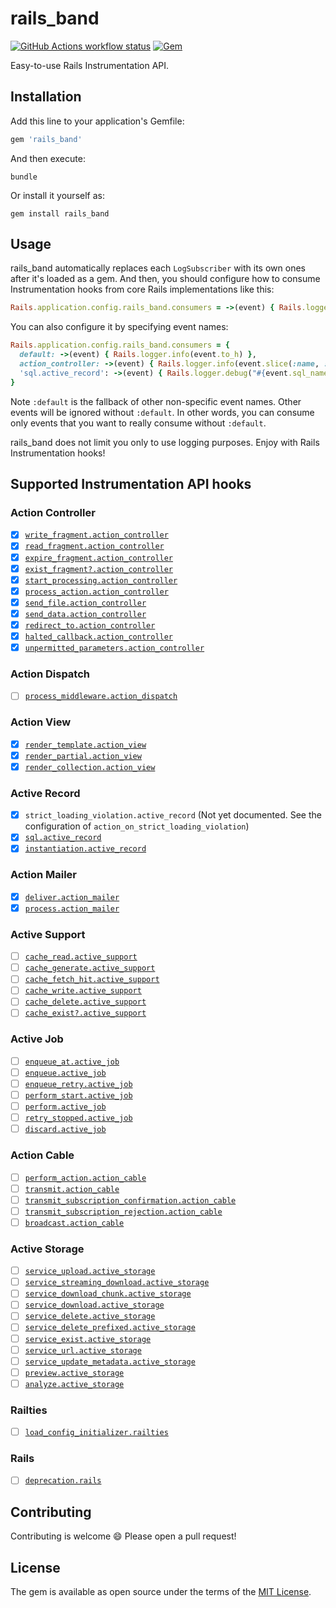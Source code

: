 # rails_band

<a href="https://github.com/yykamei/rails_band/actions/workflows/ci.yml"><img alt="GitHub Actions workflow status" src="https://github.com/yykamei/rails_band/actions/workflows/ci.yml/badge.svg"></a>
<a href="https://rubygems.org/gems/rails_band"><img alt="Gem" src="https://img.shields.io/gem/v/rails_band"></a>

Easy-to-use Rails Instrumentation API.

## Installation

Add this line to your application's Gemfile:

```ruby
gem 'rails_band'
```

And then execute:

```console
bundle
```

Or install it yourself as:
```console
gem install rails_band
```

## Usage

rails_band automatically replaces each `LogSubscriber` with its own ones after it's loaded as a gem.
And then, you should configure how to consume Instrumentation hooks from core Rails implementations like this:

```ruby
Rails.application.config.rails_band.consumers = ->(event) { Rails.logger.info(event.to_h) }
```

You can also configure it by specifying event names:

```ruby
Rails.application.config.rails_band.consumers = {
  default: ->(event) { Rails.logger.info(event.to_h) },
  action_controller: ->(event) { Rails.logger.info(event.slice(:name, :method, :path, :status, :controller, :action)) },
  'sql.active_record': ->(event) { Rails.logger.debug("#{event.sql_name}: #{event.sql}") },
}
```

Note `:default` is the fallback of other non-specific event names. Other events will be ignored without `:default`.
In other words, you can consume only events that you want to really consume without `:default`.

rails_band does not limit you only to use logging purposes. Enjoy with Rails Instrumentation hooks!

## Supported Instrumentation API hooks

### Action Controller

* [x] [`write_fragment.action_controller`](https://guides.rubyonrails.org/active_support_instrumentation.html#write-fragment-action-controller)
* [x] [`read_fragment.action_controller`](https://guides.rubyonrails.org/active_support_instrumentation.html#read-fragment-action-controller)
* [x] [`expire_fragment.action_controller`](https://guides.rubyonrails.org/active_support_instrumentation.html#expire-fragment-action-controller)
* [x] [`exist_fragment?.action_controller`](https://guides.rubyonrails.org/active_support_instrumentation.html#exist-fragment-questionmark-action-controller)
* [x] [`start_processing.action_controller`](https://guides.rubyonrails.org/active_support_instrumentation.html#start-processing-action-controller)
* [x] [`process_action.action_controller`](https://guides.rubyonrails.org/active_support_instrumentation.html#process-action-action-controller)
* [x] [`send_file.action_controller`](https://guides.rubyonrails.org/active_support_instrumentation.html#send-file-action-controller)
* [x] [`send_data.action_controller`](https://guides.rubyonrails.org/active_support_instrumentation.html#send-data-action-controller)
* [x] [`redirect_to.action_controller`](https://guides.rubyonrails.org/active_support_instrumentation.html#redirect-to-action-controller)
* [x] [`halted_callback.action_controller`](https://guides.rubyonrails.org/active_support_instrumentation.html#halted-callback-action-controller)
* [x] [`unpermitted_parameters.action_controller`](https://guides.rubyonrails.org/active_support_instrumentation.html#unpermitted-parameters-action-controller)

### Action Dispatch

* [ ] [`process_middleware.action_dispatch`](https://guides.rubyonrails.org/active_support_instrumentation.html#process-middleware-action-dispatch)

### Action View

* [x] [`render_template.action_view`](https://guides.rubyonrails.org/active_support_instrumentation.html#render-template-action-view)
* [x] [`render_partial.action_view`](https://guides.rubyonrails.org/active_support_instrumentation.html#render-partial-action-view)
* [x] [`render_collection.action_view`](https://guides.rubyonrails.org/active_support_instrumentation.html#render-collection-action-view)

### Active Record

* [x] `strict_loading_violation.active_record` (Not yet documented. See the configuration of `action_on_strict_loading_violation`)
* [x] [`sql.active_record`](https://guides.rubyonrails.org/active_support_instrumentation.html#sql-active-record)
* [x] [`instantiation.active_record`](https://guides.rubyonrails.org/active_support_instrumentation.html#instantiation-active-record)

### Action Mailer

* [x] [`deliver.action_mailer`](https://guides.rubyonrails.org/active_support_instrumentation.html#deliver-action-mailer)
* [x] [`process.action_mailer`](https://guides.rubyonrails.org/active_support_instrumentation.html#process-action-mailer)

### Active Support

* [ ] [`cache_read.active_support`](https://guides.rubyonrails.org/active_support_instrumentation.html#cache-read-active-support)
* [ ] [`cache_generate.active_support`](https://guides.rubyonrails.org/active_support_instrumentation.html#cache-generate-active-support)
* [ ] [`cache_fetch_hit.active_support`](https://guides.rubyonrails.org/active_support_instrumentation.html#cache-fetch-hit-active-support)
* [ ] [`cache_write.active_support`](https://guides.rubyonrails.org/active_support_instrumentation.html#cache-write-active-support)
* [ ] [`cache_delete.active_support`](https://guides.rubyonrails.org/active_support_instrumentation.html#cache-delete-active-support)
* [ ] [`cache_exist?.active_support`](https://guides.rubyonrails.org/active_support_instrumentation.html#cache-exist-questionmark-active-support)

### Active Job

* [ ] [`enqueue_at.active_job`](https://guides.rubyonrails.org/active_support_instrumentation.html#enqueue-at-active-job)
* [ ] [`enqueue.active_job`](https://guides.rubyonrails.org/active_support_instrumentation.html#enqueue-active-job)
* [ ] [`enqueue_retry.active_job`](https://guides.rubyonrails.org/active_support_instrumentation.html#enqueue-retry-active-job)
* [ ] [`perform_start.active_job`](https://guides.rubyonrails.org/active_support_instrumentation.html#perform-start-active-job)
* [ ] [`perform.active_job`](https://guides.rubyonrails.org/active_support_instrumentation.html#perform-active-job)
* [ ] [`retry_stopped.active_job`](https://guides.rubyonrails.org/active_support_instrumentation.html#retry-stopped-active-job)
* [ ] [`discard.active_job`](https://guides.rubyonrails.org/active_support_instrumentation.html#discard-active-job)

### Action Cable

* [ ] [`perform_action.action_cable`](https://guides.rubyonrails.org/active_support_instrumentation.html#perform-action-action-cable)
* [ ] [`transmit.action_cable`](https://guides.rubyonrails.org/active_support_instrumentation.html#transmit-action-cable)
* [ ] [`transmit_subscription_confirmation.action_cable`](https://guides.rubyonrails.org/active_support_instrumentation.html#transmit-subscription-confirmation-action-cable)
* [ ] [`transmit_subscription_rejection.action_cable`](https://guides.rubyonrails.org/active_support_instrumentation.html#transmit-subscription-rejection-action-cable)
* [ ] [`broadcast.action_cable`](https://guides.rubyonrails.org/active_support_instrumentation.html#broadcast-action-cable)

### Active Storage

* [ ] [`service_upload.active_storage`](https://guides.rubyonrails.org/active_support_instrumentation.html#service-upload-active-storage)
* [ ] [`service_streaming_download.active_storage`](https://guides.rubyonrails.org/active_support_instrumentation.html#service-streaming-download-active-storage)
* [ ] [`service_download_chunk.active_storage`](https://guides.rubyonrails.org/active_support_instrumentation.html#service-download-chunk-active-storage)
* [ ] [`service_download.active_storage`](https://guides.rubyonrails.org/active_support_instrumentation.html#service-download-active-storage)
* [ ] [`service_delete.active_storage`](https://guides.rubyonrails.org/active_support_instrumentation.html#service-delete-active-storage)
* [ ] [`service_delete_prefixed.active_storage`](https://guides.rubyonrails.org/active_support_instrumentation.html#service-delete-prefixed-active-storage)
* [ ] [`service_exist.active_storage`](https://guides.rubyonrails.org/active_support_instrumentation.html#service-exist-active-storage)
* [ ] [`service_url.active_storage`](https://guides.rubyonrails.org/active_support_instrumentation.html#service-url-active-storage)
* [ ] [`service_update_metadata.active_storage`](https://guides.rubyonrails.org/active_support_instrumentation.html#service-update-metadata-active-storage)
* [ ] [`preview.active_storage`](https://guides.rubyonrails.org/active_support_instrumentation.html#preview-active-storage)
* [ ] [`analyze.active_storage`](https://edgeguides.rubyonrails.org/active_support_instrumentation.html#analyze-active-storage)

### Railties

* [ ] [`load_config_initializer.railties`](https://guides.rubyonrails.org/active_support_instrumentation.html#load-config-initializer-railties)

### Rails

* [ ] [`deprecation.rails`](https://guides.rubyonrails.org/active_support_instrumentation.html#deprecation-rails)

## Contributing

Contributing is welcome 😄 Please open a pull request!

## License

The gem is available as open source under the terms of the [MIT License](https://opensource.org/licenses/MIT).

